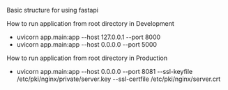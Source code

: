 Basic structure for using fastapi

How to run application from root directory in Development
- uvicorn app.main:app --host 127.0.0.1 --port 8000
- uvicorn app.main:app --host 0.0.0.0 --port 5000

How to run application from root directory in Production
- uvicorn app.main:app --host 0.0.0.0 --port 8081 --ssl-keyfile /etc/pki/nginx/private/server.key --ssl-certfile /etc/pki/nginx/server.crt
